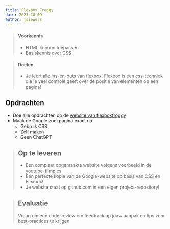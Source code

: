 ```yaml
---
title: Flexbox Froggy 
date: 2023-10-09
author: jsiewers
---
```


> #### Voorkennis
> * HTML kunnen toepassen
> * Basiskennis over CSS

> #### Doelen
> * Je leert alle ins-en-outs van flexbox. Flexbox is een css-techniek die je veel controle geeft over de positie van elementen op een pagina!

## Opdrachten
* Doe alle opdrachten op de [website van flexboxfroggy](https://flexboxfroggy.com/#nl)
* Maak de Google zoekpagina exact na.
    * Gebruik CSS
    * Zelf maken
    * Geen ChatGPT


> ## Op te leveren
> * Een compleet opgemaakte website volgens voorbeeld in de youtube-filmpjes
> * Een perfecte kopie van de Google-website op basis van CSS en Flexbox!
> * Je website staat op github.com in een eigen project-repository!

> ## Evaluatie
> Vraag om een code-review om feedback op jouw aanpak en tips voor best-practices te krijgen<br>
